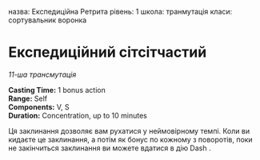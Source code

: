 назва: Експедиційна Ретрита рівень: 1 школа: транмутація класи: сортувальник воронка

# Експедиційний сітсітчастий
_11-ша трансмутація_

**Casting Time:** 1 bonus action    
**Range:** Self    
**Components:** V, S    
**Duration:** Concentration, up to 10 minutes

Ця заклинання дозволяє вам рухатися у неймовірному темпі. Коли ви кидаєте це заклинання, а потім як бонус по кожному з поворотів, поки не закінчиться заклинання ви можете вдатися в дію Dash . 